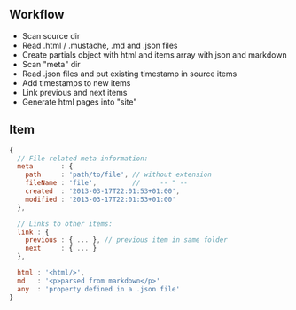 ## Workflow

 - Scan source dir
 - Read .html / .mustache, .md and .json files
 - Create partials object with html and items array with json and markdown
 - Scan "meta" dir
 - Read .json files and put existing timestamp in source items
 - Add timestamps to new items
 - Link previous and next items
 - Generate html pages into "site"

## Item

```js
{
  // File related meta information:
  meta       : {
    path     : 'path/to/file', // without extension
    fileName : 'file',         //     -- " --
    created  : '2013-03-17T22:01:53+01:00',
    modified : '2013-03-17T22:01:53+01:00'
  },

  // Links to other items:
  link : {
    previous : { ... }, // previous item in same folder
    next     : { ... }
  },

  html : '<html/>',
  md   : '<p>parsed from markdown</p>'
  any  : 'property defined in a .json file'
}
```
